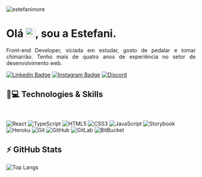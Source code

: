 <p align="left"><img src="https://komarev.com/ghpvc/?username=emore23" alt="estefanimore" /></p>

<h1 align = "justify"> Olá <img src="https://media.giphy.com/media/hvRJCLFzcasrR4ia7z/giphy.gif" width="25px">, sou a Estefani.</h1>
<p align = "justify">Front-end Developer, viciada em estudar, gosto de pedalar e tomar chimarrão.
Tenho mais de quatro anos de experiência no setor de desenvolvimento web.</p>


[![Linkedin Badge](https://img.shields.io/badge/-IN-blue?style=flat-square&logo=Linkedin&logoColor=white&link=https://www.linkedin.com/in/estefanimore/)](https://www.linkedin.com/in/estefanimore/)
[![Instagram Badge](https://img.shields.io/badge/-instagram-purple?style=flat-square&logo=instagram&logoColor=white&link=https://www.instagram.com/hrtbrckr/)](https://www.instagram.com/hrtbrckr/)
[![Discord](https://badgen.net/badge/icon/discord?icon=discord&label)](https://discord.gg/tfczkt4m)

## 🚀💻 Technologies & Skills

</br>

![React](https://img.shields.io/badge/-React-black?style=flat-square&logo=react)
![TypeScript](https://img.shields.io/badge/-TypeScript-FCFCFC?style=flat-square&logo=typescript)
![HTML5](https://img.shields.io/badge/-HTML5-E34F26?style=flat-square&logo=html5&logoColor=white)
![CSS3](https://img.shields.io/badge/-CSS3-1572B6?style=flat-square&logo=css3)
![JavaScript](https://img.shields.io/badge/-JavaScript-black?style=flat-square&logo=javascript)
![Storybook](https://img.shields.io/badge/-Storybook-white?style=flat-square&logo=storybook)
![Heroku](https://img.shields.io/badge/-Heroku-430098?style=flat-square&logo=heroku)
![Git](https://img.shields.io/badge/-Git-black?style=flat-square&logo=git)
![GitHub](https://img.shields.io/badge/-GitHub-181717?style=flat-square&logo=github)
![GitLab](https://img.shields.io/badge/-GitLab-FCA121?style=flat-square&logo=gitlab)
![BitBucket](https://img.shields.io/badge/-BitBucket-darkblue?style=flat-square&logo=bitbucket)


## ⚡ GitHub Stats
![Top Langs](https://github-readme-stats.vercel.app/api/top-langs/?username=emore23&hide=TeX&theme=radical)
